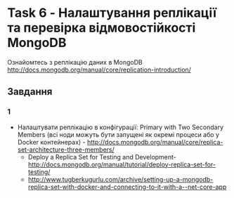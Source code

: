 # Task 6 - Налаштування реплікації та перевірка відмовостійкості MongoDB

Ознайомтесь з реплікацію даних в MongoDB
http://docs.mongodb.org/manual/core/replication-introduction/

## Завдання
### 1 

- Налаштувати реплікацію в конфігурації: Primary with Two Secondary Members (всі ноди можуть бути запущені як окремі процеси або у Docker контейнерах) - http://docs.mongodb.org/manual/core/replica-set-architecture-three-members/
  - Deploy a Replica Set for Testing and Development- http://docs.mongodb.org/manual/tutorial/deploy-replica-set-for-testing/
  - http://www.tugberkugurlu.com/archive/setting-up-a-mongodb-replica-set-with-docker-and-connecting-to-it-with-a--net-core-app 